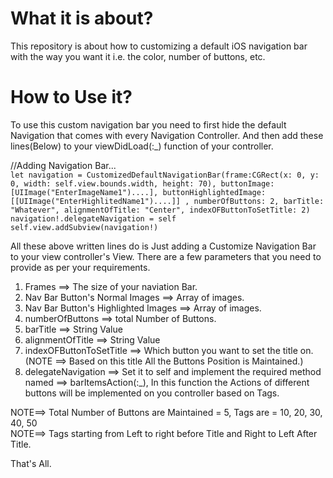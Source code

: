#  What it is about? 

This repository is about how to customizing a default iOS navigation bar with the way you want it i.e. the color, number of buttons, etc.


#  How to Use it?

To use this custom navigation bar you need to first hide the default Navigation that comes with every Navigation Controller. And then add these lines(Below) to your viewDidLoad(:_) function of your controller.

//Adding Navigation Bar...  
`let navigation = CustomizedDefaultNavigationBar(frame:CGRect(x: 0, y: 0, width: self.view.bounds.width, height: 70), buttonImage: [UIImage("EnterImageName1")....], buttonHighlightedImage:[[UIImage("EnterHighlitedName1")....]] , numberOfButtons: 2, barTitle: "Whatever", alignmentOfTitle: "Center", indexOFButtonToSetTitle: 2)  
navigation!.delegateNavigation = self  
self.view.addSubview(navigation!)`  


All these above written lines do is Just adding a Customize Navigation Bar to your view controller's View. There are a few parameters that you need to provide as per your requirements.

1) Frames ==> The size of your naviation Bar.  
2) Nav Bar Button's Normal Images ==> Array of images.  
3) Nav Bar Button's Highlighted Images ==> Array of images.  
4) numberOfButtons ==> total Number of Buttons.  
5) barTitle ==> String Value  
6) alignmentOfTitle ==> String Value  
7) indexOFButtonToSetTitle ==> Which button you want to set the title on. (NOTE ==> Based on this title All the Buttons Position is Maintained.)  
8) delegateNavigation ==> Set it to self and implement the required method named ==> barItemsAction(:_), In this function the Actions of different buttons will be implemented on you controller based on Tags.  

NOTE==> Total Number of Buttons are Maintained = 5, Tags are = 10, 20, 30, 40, 50  
NOTE==> Tags starting from Left to right before Title and Right to Left After Title.  


That's All.
